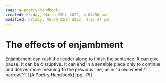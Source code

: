 ```yaml
---
tags: a-poetry-handbook, 
created: Friday, March 25th 2022, 4:04:56 pm
modified: Friday, March 25th 2022, 4:07:47 pm
---
```


# The effects of enjambment
Enjambment can rush the reader along to finish the sentence. It can give pause. It can be disruptive. It can end in a sensible place only to continue and deliver more meaning to the previous line, as in "a red wheel / barrow."^[ [[A Poetry Handbook]] pg. 75]